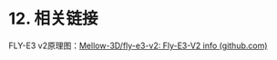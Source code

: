 # 12. 相关链接

FLY-E3 v2原理图：[Mellow-3D/fly-e3-v2: Fly-E3-V2 info (github.com)](https://github.com/Mellow-3D/fly-e3-v2 "点击即可跳转")
